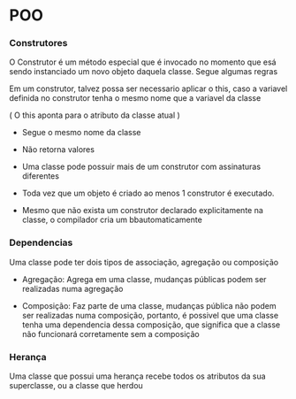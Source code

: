 # POO

### Construtores

O Construtor é um método especial que é invocado no momento que esá sendo instanciado um novo objeto daquela classe. Segue algumas regras

Em um construtor, talvez possa ser necessario aplicar o this, caso a variavel definida no construtor tenha o mesmo nome que a variavel da classe

( O this aponta para o atributo da classe atual )

- Segue o mesmo nome da classe

- Não retorna valores

- Uma classe pode possuir mais de um construtor com assinaturas diferentes

- Toda vez que um objeto é criado ao menos 1 construtor é executado.

- Mesmo que não exista um construtor declarado explicitamente na classe, o compilador cria um bbautomaticamente

### Dependencias

Uma classe pode ter dois tipos de associação, agregação ou composição

- Agregação: Agrega em uma classe, mudanças públicas podem ser realizadas numa agregação

- Composição: Faz parte de uma classe, mudanças pública não podem ser realizadas numa composição, portanto, é possivel que uma classe tenha uma dependencia dessa composição, que significa que a classe não funcionará corretamente sem a composição

### Herança

Uma classe que possui uma herança recebe todos os atributos da sua superclasse, ou a classe que herdou

